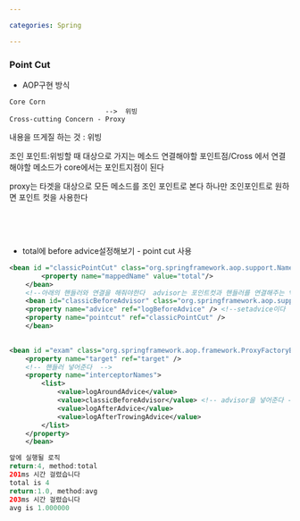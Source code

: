 ```yaml
---

categories: Spring

---
```



### Point Cut

- AOP구현 방식


```
Core Corn  
                        -->  위빙
Cross-cutting Concern - Proxy
```

내용을 뜨게질 하는 것 : 위빙

조인 포인트:위빙할 때 대상으로 가지는 메소드 연결해야할 포인트점/Cross 에서 연결해야할 메소드가 core에서는 포인트지점이 된다


proxy는 타겟을 대상으로 모든 메소드를 조인 포인트로 본다 
하나만 조인포인트로 원하면 포인트 컷을 사용한다 

&nbsp;

&nbsp;



- total에 before advice설정해보기 - point cut 사용
```xml
<bean id ="classicPointCut" class="org.springframework.aop.support.NameMatchMethodPointcut">
		<property name="mappedName" value="total"/>
	</bean>
	<!--아래의 핸들러와 연결을 해줘야한다  advisor는 포인트컷과 핸들러를 연결해주는 역할을 한다-->
	<bean id="classicBeforeAdvisor" class="org.springframework.aop.support.DefaultPointcutAdvisor">
	<property name="advice" ref="logBeforeAdvice" /> <!--setadvice이다  -->
	<property name="pointcut" ref="classicPointCut" />
	</bean>
	

<bean id ="exam" class="org.springframework.aop.framework.ProxyFactoryBean">
	<property name="target" ref="target" />
	<!-- 핸들러 넣어준다  -->
	<property name="interceptorNames">
		<list>
			<value>logAroundAdvice</value>
			<value>classicBeforeAdvisor</value> <!-- advisor을 넣어준다 -->
			<value>logAfterAdvice</value>
			<value>logAfterTrowingAdvice</value>
		</list>
	</property>
	</bean>

```




```java
앞에 실행될 로직
return:4, method:total
201ms 시간 걸렸습니다
total is 4
return:1.0, method:avg
203ms 시간 걸렸습니다
avg is 1.000000

```